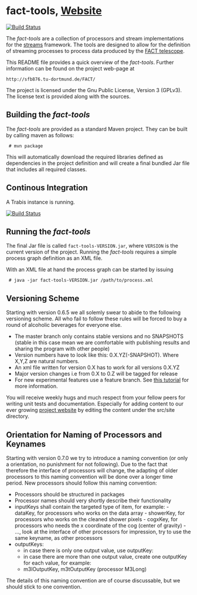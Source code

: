 fact-tools, [Website](http://sfb876.tu-dortmund.de/FACT/)  
=============
[![Build Status](https://travis-ci.org/fact-project/fact-tools.svg?branch=master)](https://travis-ci.org/fact-project/fact-tools)

The *fact-tools* are a collection of processors and stream implementations
for the [streams](http://www.jwall.org/streams/) framework. The tools are
designed to allow for the definition of streaming processes to process data
produced by the [FACT telescope](http://www.isdc.unige.ch/fact/).

This README file provides a quick overview of the *fact-tools*. Further
information can be found on the project web-page at

	http://sfb876.tu-dortmund.de/FACT/


The project is licensed under the Gnu Public License, Version 3 (GPLv3).
The license text is provided along with the sources.



Building the *fact-tools*
-------------------------

The *fact-tools* are provided as a standard Maven project. They can be
built by calling maven as follows:

     # mvn package

This will automatically download the required libraries defined as dependencies
in the project definition and will create a final bundled Jar file that
includes all required classes.

Continous Integration
-------------------------

A Trabis instance is running. 

[![Build Status](https://travis-ci.org/fact-project/fact-tools.svg?branch=master)](https://travis-ci.org/fact-project/fact-tools)



Running the *fact-tools*
------------------------

The final Jar file is called `fact-tools-VERSION.jar`, where `VERSION` is the
current version of the project. Running the *fact-tools* requires a simple
process graph definition as an XML file.

With an XML file at hand the process graph can be started by issuing

     # java -jar fact-tools-VERSION.jar /path/to/process.xml
     
     
Versioning Scheme
---------------
Starting with version 0.6.5 we all solemly swear to abide to the following versioning scheme. All who fail to follow these rules will be forced
to buy a round of alcoholic beverages for everyone else.

* The master branch only contains stable versions and no SNAPSHOTS (stable in this case mean we are comfortable with publishing results and sharing the program with other people)
* Version numbers have to look like this:  0.X.YZ(-SNAPSHOT). Where X,Y,Z are natural numbers.
* An xml file written for version 0.X has to work for all versions 0.X.YZ
* Major version changes i.e from 0.X to 0.Z will be tagged for release
* For new experimental features use a feature branch. See [this tutorial](http://git-scm.com/book/en/Git-Branching-Basic-Branching-and-Merging) for more information.

You will receive weekly hugs and much respect from your fellow peers for writing unit tests and documentation. 
Especially for adding content to our ever growing [project website](http://sfb876.tu-dortmund.de/FACT/) by editing
the content under the src/site directory.
  

Orientation for Naming of Processors and Keynames
---------------
Starting with version 0.7.0 we try to introduce a naming convention (or only a orientation, no punishment for not following). Due to the fact that therefore the interface of processors will change, the adapting of older processors to this naming convention will be done over a longer time period. New processors should follow this naming convention:

* Processors should be structured in packages
* Processor names should very shortly describe their functionality
* inputKeys shall contain the targeted type of item, for example:
      - dataKey, for processors who works on the data array
      - showerKey, for processors who works on the cleaned shower pixels
      - cogxKey, for processors who needs the x coordinate of the cog (center of gravity)
      - ..., look at the interface of other processors for impression, try to use the same keyname, as other processors
* outputKeys:
     - in case there is only one output value, use outputKey:
     - in case there are more than one output value, create one outputKey for each value, for example:
     - m3lOutputKey, m3tOutputKey (processor M3Long)


The details of this naming convention are of course discussable, but we should stick to one convention.

